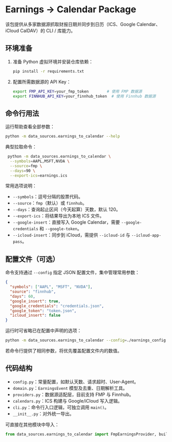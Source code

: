 # Earnings → Calendar Package

该包提供从多家数据源抓取财报日期并同步到日历（ICS、Google Calendar、iCloud CalDAV）的 CLI / 库能力。

## 环境准备

1. 准备 Python 虚拟环境并安装仓库依赖：
   ```bash
   pip install -r requirements.txt
   ```
2. 配置所需数据源的 API Key：
   ```bash
   export FMP_API_KEY=your_fmp_token        # 使用 FMP 数据源
   export FINNHUB_API_KEY=your_finnhub_token  # 使用 Finnhub 数据源
   ```

## 命令行用法

运行帮助查看全部参数：
```bash
python -m data_sources.earnings_to_calendar --help
```

典型拉取命令：
```bash
 python -m data_sources.earnings_to_calendar \
  --symbols=AAPL,MSFT,NVDA \
  --source=fmp \
  --days=90 \
  --export-ics=earnings.ics
```

常用选项说明：
- `--symbols`：逗号分隔的股票代码。
- `--source`：`fmp`（默认）或 `finnhub`。
- `--days`：查询起止区间（今天起算）天数，默认 120。
- `--export-ics`：将结果导出为本地 ICS 文件。
- `--google-insert`：直接写入 Google Calendar，需要 `--google-credentials` 和 `--google-token`。
- `--icloud-insert`：同步到 iCloud，需提供 `--icloud-id` 与 `--icloud-app-pass`。

## 配置文件（可选）

命令支持通过 `--config` 指定 JSON 配置文件，集中管理常用参数：
```json
{
  "symbols": ["AAPL", "MSFT", "NVDA"],
  "source": "finnhub",
  "days": 60,
  "google_insert": true,
  "google_credentials": "credentials.json",
  "google_token": "token.json",
  "icloud_insert": false
}
```

运行时可省略已在配置中声明的选项：
```bash
python -m data_sources.earnings_to_calendar --config=./earnings_config.json
```
若命令行提供了相同参数，将优先覆盖配置文件内的数值。

## 代码结构

- `config.py`：常量配置，如默认天数、请求超时、User-Agent。
- `domain.py`：`EarningsEvent` 模型及去重、日期解析工具。
- `providers.py`：数据源适配层，目前支持 FMP 与 Finnhub。
- `calendars.py`：ICS 构建与 Google/iCloud 写入逻辑。
- `cli.py`：命令行入口逻辑，可独立调用 `main()`。
- `__init__.py`：对外统一导出。

可直接在其他模块中导入：
```python
from data_sources.earnings_to_calendar import FmpEarningsProvider, build_ics
```
